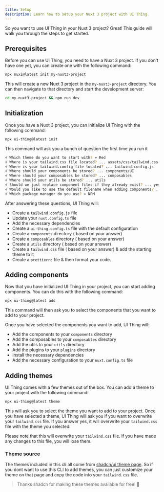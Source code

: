 ```yaml
---
title: Setup
description: Learn how to setup your Nuxt 3 project with UI Thing.
---
```


So you want to use UI Thing in your Nuxt 3 project? Great! This guide will walk you through the steps to get started.

## Prerequisites

Before you can use UI Thing, you need to have a Nuxt 3 project. If you don't have one yet, you can create one with the following command:

```bash
npx nuxi@latest init my-nuxt3-project
```

This will create a new Nuxt 3 project in the `my-nuxt3-project` directory. You can then navigate to that directory and start the development server:

```bash
cd my-nuxt3-project && npm run dev
```

## Initialization

Once you have a Nuxt 3 project, you can initialize UI Thing with the following command:

```bash
npx ui-thing@latest init
```

This command will ask you a bunch of question the first time you run it

```bash
√ Which theme do you want to start with? » Red
√ Where is your tailwind.css file located? ... assets/css/tailwind.css
√ Where is your tailwind.config file located? ... tailwind.config.js
√ Where should your components be stored? ... components/UI
√ Where should your composables be stored? ... composables
√ Where should your utils be stored? ... utils
√ Should we just replace component files if they already exist? ... yes
√ Would you like to use the default filename when adding components? ... yes
√ Which package manager do you use? » NPM
```

After answering these questions, UI Thing will:

- Create a `tailwind.config.js` file
- Update your `nuxt.config.ts` file
- Add the necessary dependencies
- Create a `ui-thing.config.ts` file with the default configuration
- Create a `components` directory ( based on your answer)
- Create a `composables` directory ( based on your answer)
- Create a `utils` directory ( based on your answer)
- Create a `tailwind.css` file ( based on your answer) & add the starting theme to it
- Create a `prettierrc` file & then format your code.

## Adding components

Now that you have initialized UI Thing in your project, you can start adding components. You can do this with the following command:

```bash
npx ui-thing@latest add
```

This command will then ask you to select the components that you want to add to your project.

Once you have selected the components you want to add, UI Thing will:

- Add the components to your `components` directory
- Add the composables to your `composables` directory
- Add the utils to your `utils` directory
- Add the plugins to your `plugins` directory
- Install the necessary dependencies
- Add the necessary configuration to your `nuxt.config.ts` file

## Adding themes

UI Thing comes with a few themes out of the box. You can add a theme to your project with the following command:

```bash
npx ui-thing@latest theme
```

This will ask you to select the theme you want to add to your project. Once you have selected a theme, UI Thing will ask you if you want to overwrite your `tailwind.css` file. If you answer yes, it will overwrite your `tailwind.css` file with the theme you selected.

Please note that this will overwrite your `tailwind.css` file. If you have made any changes to this file, you will lose them.

### Theme source

The themes included in this cli all come from [shadcn/ui theme page](https://ui.shadcn.com/themes). So if you dont want to use this CLI to add themes, you can just customize your theme on that page and copy the code into your `tailwind.css` file.

> Thanks shadcn for making these themes available for free! 🙏
